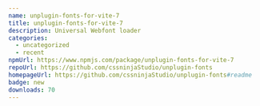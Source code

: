 ```yaml
---
name: unplugin-fonts-for-vite-7
title: unplugin-fonts-for-vite-7
description: Universal Webfont loader
categories:
  - uncategorized
  - recent
npmUrl: https://www.npmjs.com/package/unplugin-fonts-for-vite-7
repoUrl: https://github.com/cssninjaStudio/unplugin-fonts
homepageUrl: https://github.com/cssninjaStudio/unplugin-fonts#readme
badge: new
downloads: 70
---
```

